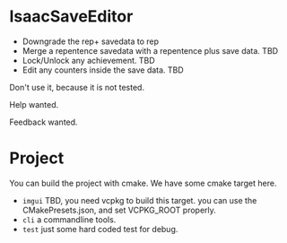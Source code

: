 # IsaacSaveEditor

- Downgrade the rep+ savedata to rep
- Merge a repentence savedata with a repentence plus save data. TBD
- Lock/Unlock any achievement. TBD
- Edit any counters inside the save data. TBD

Don't use it, because it is not tested.

Help wanted.

Feedback wanted.

# Project

You can build the project with cmake. We have some cmake target here.

- `imgui` TBD, you need vcpkg to build this target. you can use the CMakePresets.json, and set VCPKG_ROOT properly.
- `cli` a commandline tools.
- `test` just some hard coded test for debug.